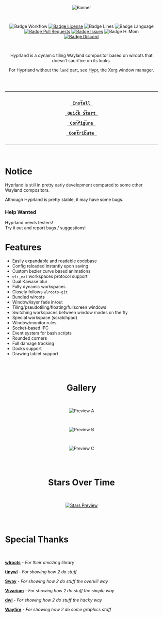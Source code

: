 <div align = center>

![Banner]

<br>

![Badge Workflow] 
[![Badge License]][License] 
![Badge Lines] 
![Badge Language] 
[![Badge Pull Requests]][Pull Requests] 
[![Badge Issues]][Issues] 
![Badge Hi Mom]<br>
[![Badge Discord]][Discord]

<br>

Hyprland is a dynamic tiling Wayland compositor based on wlroots that doesn't sacrifice on its looks.

For Hyprland without the `land` part, see [Hypr], the Xorg window manager.

<br>
<br>

---

**[<kbd> <br> Install <br> </kbd>][Install]** 
**[<kbd> <br> Quick Start <br> </kbd>][Quick Start]** 
**[<kbd> <br> Configure <br> </kbd>][Configure]** 
**[<kbd> <br> Contribute <br> </kbd>][Contribute]**

---

<br>

</div>
 
# Notice

Hyprland is still in pretty early development compared to some other Wayland compositors.

Although Hyprland is pretty stable, it may have some bugs.

### Help Wanted

Hyprland needs testers! <br/>
Try it out and report bugs / suggestions!

# Features

- Easily expandable and readable codebase
- Config reloaded instantly upon saving
- Custom bezier curve based animations
- `wlr_ext` workspaces protocol support
- Dual Kawase blur
- Fully dynamic workspaces
- Closely follows `wlroots-git`
- Bundled wlroots
- Window/layer fade in/out
- Tiling/pseudotiling/floating/fullscreen windows
- Switching workspaces between window modes on the fly
- Special workspace (scratchpad)
- Window/monitor rules
- Socket-based IPC
- Event system for bash scripts
- Rounded corners
- Full damage tracking
- Docks support
- Drawing tablet support

<br>
<br>

<div align = center>

# Gallery

<br>

![Preview A]

<br>

![Preview B]

<br>

![Preview C]

<br>
<br>

# Stars Over Time

<br>

[![Stars Preview]][Stars]

<br>
<br>

</div>

# Special Thanks

<br>

**[wlroots]** - *For their amazing library*

**[tinywl]** - *For showing how 2 do stuff*

**[Sway]** - *For showing how 2 do stuff the overkill way*

**[Vivarium]** - *For showing how 2 do stuff the simple way*

**[dwl]** - *For showing how 2 do stuff the hacky way*

**[Wayfire]** - *For showing how 2 do some graphics stuff*


<!----------------------------------------------------------------------------->

[Configure]: https://github.com/vaxerski/Hyprland/wiki/Configuring-Hyprland
[Discord]: https://discord.gg/hQ9XvMUjjr
[Stars]: https://starchart.cc/vaxerski/Hyprland
[Hypr]: https://github.com/vaxerski/Hypr

[Pull Requests]: https://github.com/vaxerski/Hyprland/pulls
[Issues]: https://github.com/vaxerski/Hyprland/issues
[Todo]: https://github.com/vaxerski/Hyprland/projects?type=beta

[Contribute]: docs/Contribute.md
[Install]: https://github.com/vaxerski/Hyprland/wiki/Installation
[Quick Start]: https://github.com/vaxerski/Hyprland/wiki/Quick-start
[License]: LICENSE


<!----------------------------------{ Thanks }--------------------------------->

[Vivarium]: https://github.com/inclement/vivarium
[WlRoots]: https://gitlab.freedesktop.org/wlroots/wlroots
[Wayfire]: https://github.com/WayfireWM/wayfire
[TinyWl]: https://gitlab.freedesktop.org/wlroots/wlroots/-/blob/master/tinywl/tinywl.c
[Sway]: https://github.com/swaywm/sway
[DWL]: https://github.com/djpohly/dwl

<!----------------------------------{ Images }--------------------------------->

[Stars Preview]: https://starchart.cc/vaxerski/Hyprland.svg
[Preview A]: https://i.imgur.com/NbrTnZH.png
[Preview B]: https://i.imgur.com/ZA4Fa8R.png
[Preview C]: https://i.imgur.com/BpXxM8H.png
[Banner]: https://raw.githubusercontent.com/vaxerski/Hyprland/main/assets/hyprland.png


<!----------------------------------{ Badges }--------------------------------->

[Badge Workflow]: https://github.com/vaxerski/Hyprland/actions/workflows/ci.yaml/badge.svg

[Badge Discord]: https://img.shields.io/badge/Join%20the-Discord%20server-6666ff
[Badge Issues]: https://img.shields.io/github/issues/vaxerski/Hyprland
[Badge Pull Requests]: https://img.shields.io/github/issues-pr/vaxerski/Hyprland
[Badge Language]: https://img.shields.io/github/languages/top/vaxerski/Hyprland
[Badge License]: https://img.shields.io/github/license/vaxerski/Hyprland
[Badge Lines]: https://img.shields.io/tokei/lines/github/vaxerski/Hyprland
[Badge Hi Mom]: https://img.shields.io/badge/Hi-mom!-ff69b4
